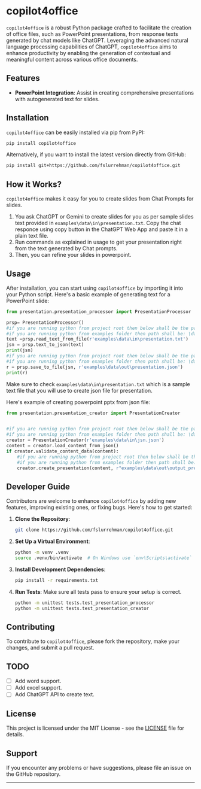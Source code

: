 # copilot4office

`copilot4office` is a robust Python package crafted to facilitate the creation of office files, such as PowerPoint presentations, from response texts generated by chat models like ChatGPT. Leveraging the advanced natural language processing capabilities of ChatGPT, `copilot4office` aims to enhance productivity by enabling the generation of contextual and meaningful content across various office documents.

## Features

<!-- - **Word Integration**: Automatically generate document content, summaries, and reports.
- **Excel Integration**: Create descriptive text for data analysis, generate headers, and automate commentary. -->
- **PowerPoint Integration**: Assist in creating comprehensive presentations with autogenerated text for slides. 

## Installation

`copilot4office` can be easily installed via pip from PyPI:

```bash
pip install copilot4office
```

Alternatively, if you want to install the latest version directly from GitHub:

```bash
pip install git+https://github.com/fslurrehman/copilot4office.git
```
## How it Works?
`copilot4office` makes it easy for you to create slides from Chat Prompts for slides. 
1. You ask ChatGPT or Gemini to create slides for you as per sample slides text provided in `examples\data\in\presentation.txt`. Copy the chat responce using copy button in the ChatGPT Web App and paste it in a plain text file. 
2. Run commands as explained in usage to get your presentation right from the text generated by Chat prompts. 
3. Then, you can refine your slides in powerpoint. 

## Usage
After installation, you can start using `copilot4office` by importing it into your Python script. Here's a basic example of generating text for a PowerPoint slide:
```python
from presentation.presentation_processor import PresentationProcessor  

prsp= PresentationProcessor()
#if you are running python from project root then below shall be the path
#if you are running python from examples folder then path shall be: \data\in\presentation.txt
text =prsp.read_text_from_file(r'examples\data\in\presentation.txt')
jsn = prsp.text_to_json(text)
print(jsn)
#if you are running python from project root then below shall be the path
#if you are running python from examples folder then path shall be: \data\out\presentation.json
r = prsp.save_to_file(jsn, r'examples\data\out\presentation.json')
print(r)

```
Make sure to check `examples\data\in\presentation.txt` which is a sample text file that you will use to create json file for presentation.

Here's example of creating powerpoint pptx from json file:

```python
from presentation.presentation_creator import PresentationCreator


#if you are running python from project root then below shall be the path
#if you are running python from examples folder then path shall be: \data\in\jsn.json
creator = PresentationCreator(r'examples\data\in\jsn.json')
content = creator.load_content_from_json()
if creator.validate_content_data(content):
    #if you are running python from project root then below shall be the path
    #if you are running python from examples folder then path shall be: data\out\output_presentation.pptx
    creator.create_presentation(content, r"examples\data\out\output_presentation.pptx")

```

## Developer Guide

Contributors are welcome to enhance `copilot4office` by adding new features, improving existing ones, or fixing bugs. Here's how to get started:

1. **Clone the Repository**:
   ```bash
   git clone https://github.com/fslurrehman/copilot4office.git
   ```
2. **Set Up a Virtual Environment**:
   ```bash
   python -m venv .venv
   source .venv/bin/activate  # On Windows use `env\Scripts\activate`
   ```
3. **Install Development Dependencies**:
   ```bash
   pip install -r requirements.txt
   ```
4. **Run Tests**:
   Make sure all tests pass to ensure your setup is correct.
   ```bash
   python -m unittest tests.test_presentation_processor
   python -m unittest tests.test_presentation_creator
   ```

## Contributing

To contribute to `copilot4office`, please fork the repository, make your changes, and submit a pull request. 

## TODO

- [ ] Add word support.
- [ ] Add excel support.
- [ ] Add ChatGPT API to create text. 

## License

This project is licensed under the MIT License - see the [LICENSE](LICENSE) file for details.

## Support

If you encounter any problems or have suggestions, please file an issue on the GitHub repository.

---